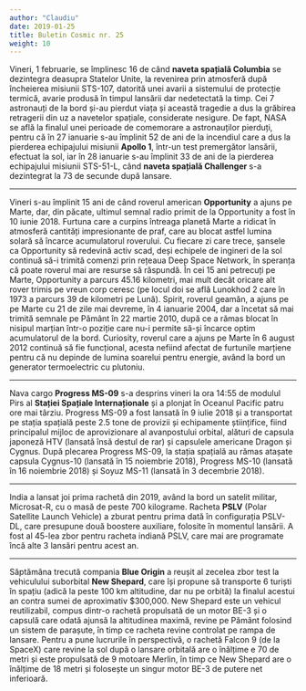 ```yaml
---
author: "Claudiu"
date: 2019-01-25
title: Buletin Cosmic nr. 25
weight: 10
---
```


Vineri, 1 februarie, se împlinesc 16 de când **naveta spațială Columbia** se dezintegra deasupra Statelor Unite, la revenirea prin atmosferă după încheierea misiunii STS-107, datorită unei avarii a sistemului de protecție termică, avarie produsă în timpul lansării dar nedetectată la timp. Cei 7 astronauți de la bord și-au pierdut viața și această tragedie a dus la grăbirea retragerii din uz a navetelor spațiale, considerate nesigure. De fapt, NASA se află la finalul unei perioade de comemorare a astronauților pierduți, pentru că în 27 ianuarie s-au împlinit 52 de ani de la incendiul care a dus la pierderea echipajului misiunii **Apollo 1**, într-un test premergător lansării, efectuat la sol, iar în 28 ianuarie s-au împlinit 33 de ani de la pierderea echipajului misiunii STS-51-L, când **naveta spațială Challenger** s-a dezintegrat la 73 de secunde după lansare.

----

Vineri s-au împlinit 15 ani de când roverul american **Opportunity** a ajuns pe Marte, dar, din păcate, ultimul semnal radio primit de la Opportunity a fost în 10 iunie 2018. Furtuna care a curpins întreaga planetă Marte a ridicat în atmosferă cantități impresionante de praf, care au blocat astfel lumina solară să încarce acumulatorul roverului. Cu fiecare zi care trece, șansele ca Opportunity să redevină activ scad, deși echipele de ingineri de la sol continuă să-i trimită comenzi prin rețeaua Deep Space Network, în speranța că poate roverul mai are resurse să răspundă. În cei 15 ani petrecuți pe Marte, Opportunity a parcurs 45.16 kilometri, mai mult decât oricare alt rover trimis pe vreun corp ceresc (pe locul doi se află Lunokhod 2 care în 1973 a parcurs 39 de kilometri pe Lună). Spirit, roverul geamăn, a ajuns pe pe Marte cu 21 de zile mai devreme, în 4 ianuarie 2004, dar a încetat să mai trimită semnale pe Pământ în 22 martie 2010, după ce a rămas blocat în nisipul marțian într-o poziție care nu-i permite să-și încarce optim acumulatorul de la bord. Curiosity, roverul care a ajuns pe Marte în 6 august 2012 continuă să fie funcțional, acesta nefiind afectat de furtunile marțiene pentru că nu depinde de lumina soarelui pentru energie, având la bord un generator termoelectric cu plutoniu.

----

Nava cargo **Progress MS-09** s-a desprins vineri la ora 14:55 de modulul Pirs al **Stației Spațiale Internaționale** și a plonjat în Oceanul Pacific patru ore mai târziu. Progress MS-09 a fost lansată în 9 iulie 2018 și a transportat pe stația spațială peste 2.5 tone de provizii și echipamente științifice, fiind principalul mijloc de aprovizionare al avanpostului orbital, alături de capsula japoneză HTV (lansată însă destul de rar) și capsulele americane Dragon și Cygnus. După plecarea Progress MS-09, la stația spațială au rămas atașate capsula Cygnus-10 (lansată în 15 noiembrie 2018), Progress MS-10 (lansată în 16 noiembrie 2018) și Soyuz MS-11 (lansată în 3 decembrie 2018).

----

India a lansat joi prima rachetă din 2019, având la bord un satelit militar, Microsat-R, cu o masă de peste 700 kilograme. Racheta **PSLV** (Polar Satellite Launch Vehicle) a zburat pentru prima dată în configurația PSLV-DL, care presupune două boostere auxiliare, folosite în momentul lansării. A fost al 45-lea zbor pentru racheta indiană PSLV, care mai are programate încă alte 3 lansări pentru acest an.

----

Săptămâna trecută compania **Blue Origin** a reușit al zecelea zbor test la vehiculului suborbital **New Shepard**, care își propune să transporte 6 turiști în spațiu (adică la peste 100 km altitudine, dar nu pe orbită) la finalul acestui an contra sumei de aproximativ $300,000. New Shepard este un vehicul reutilizabil, compus dintr-o rachetă propulsată de un motor BE-3 și o capsulă care odată ajunsă la altitudinea maximă, revine pe Pământ folosind un sistem de parașute, în timp ce racheta revine controlat pe rampa de lansare. Pentru a pune lucrurile în perspectivă, o rachetă Falcon 9 (de la SpaceX) care revine la sol după o lansare orbitală are o înălțime e 70 de metri și este propulsată de 9 motoare Merlin, în timp ce New Shepard are o înălțime de 18 metri și folosește un singur motor BE-3 de putere net inferioară.